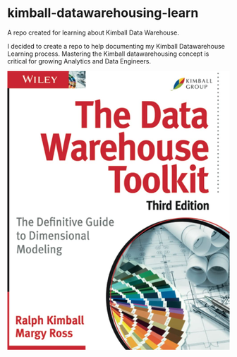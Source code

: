 # kimball-datawarehousing-learn
A repo created for learning about Kimball Data Warehouse.

I decided to create a repo to help documenting my Kimball Datawarehouse Learning process. Mastering the Kimball datawarehousing concept is critical for growing Analytics and Data Engineers.

![book cover](611LSmsnR2S.jpg)
